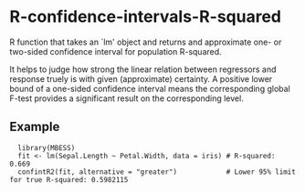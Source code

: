 # R-confidence-intervals-R-squared
R function that takes an `lm' object and returns and approximate one- or two-sided confidence interval for population R-squared.

It helps to judge how strong the linear relation between regressors and response truely is with given (approximate) certainty. A positive lower bound of a one-sided confidence interval means the corresponding global F-test provides a significant result on the corresponding level.

## Example
```
  library(MBESS)
  fit <- lm(Sepal.Length ~ Petal.Width, data = iris) # R-squared: 0.669
  confintR2(fit, alternative = "greater")            # Lower 95% limit for true R-squared: 0.5982115
```